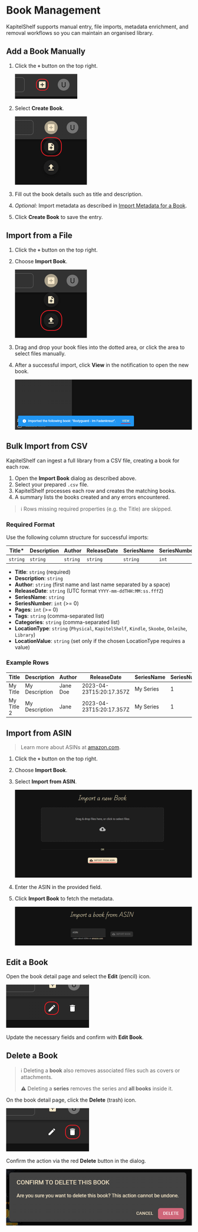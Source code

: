 # Book Management

KapitelShelf supports manual entry, file imports, metadata enrichment, and removal workflows so you can maintain an organised library.

## Add a Book Manually

1. Click the **`+`** button on the top right.

   ![Create Dialog](../.attachments/references/add_book/manual/create_dialog.png)

2. Select **Create Book**.

   ![Create Book Button](../.attachments/references/add_book/manual/create_book.png)

3. Fill out the book details such as title and description.
4. _Optional:_ Import metadata as described in [Import Metadata for a Book](./metadata.md#import-metadata-for-a-book).
5. Click **Create Book** to save the entry.

## Import from a File

1. Click the **`+`** button on the top right.
2. Choose **Import Book**.

   ![Import Book Button](../.attachments/references/add_book/import/import_book.png)

3. Drag and drop your book files into the dotted area, or click the area to select files manually.
4. After a successful import, click **View** in the notification to open the new book.

   ![Successful Import](../.attachments/references/add_book/import/successful_import.png)

## Bulk Import from CSV

KapitelShelf can ingest a full library from a CSV file, creating a book for each row.

1. Open the **Import Book** dialog as described above.
2. Select your prepared `.csv` file.
3. KapitelShelf processes each row and creates the matching books.
4. A summary lists the books created and any errors encountered.

> ℹ️ Rows missing required properties (e.g. the Title) are skipped.

### Required Format

Use the following column structure for successful imports:

| Title*  | Description | Author   | ReleaseDate | SeriesName | SeriesNumber | Pages | Tags                | Categories          | LocationType | LocationValue |
| ------- | ----------- | -------- | ----------- | ---------- | ------------ | ----- | ------------------- | ------------------- | ------------ | ------------- |
| `string` | `string`    | `string` | `string`    | `string`   | `int`        | `int` | `string,string,...` | `string,string,...` | `enum`       | `string`      |

- **Title**: `string` (required)
- **Description**: `string`
- **Author**: `string` (first name and last name separated by a space)
- **ReleaseDate**: `string` (UTC format `YYYY-mm-ddTHH:MM:ss.fffZ`)
- **SeriesName**: `string`
- **SeriesNumber**: `int` (>= 0)
- **Pages**: `int` (>= 0)
- **Tags**: `string` (comma-separated list)
- **Categories**: `string` (comma-separated list)
- **LocationType**: `string` (`Physical`, `KapitelShelf`, `Kindle`, `Skoobe`, `Onleihe`, `Library`)
- **LocationValue**: `string` (set only if the chosen LocationType requires a value)

### Example Rows

| Title      | Description    | Author   | ReleaseDate              | SeriesName | SeriesNumber | Pages | Tags                | Categories                    | LocationType | LocationValue                          |
| ---------- | -------------- | -------- | ------------------------ | ---------- | ------------ | ----- | ------------------- | ----------------------------- | ------------ | -------------------------------------- |
| My Title   | My Description | Jane Doe | 2023-04-23T15:20:17.357Z | My Series  | 1            | 100   | Tag1,Tag2           | Category1,Category2           | Skoobe       | https://www.skoobe.de/books/mybook     |
| My Title 2 | My Description | Jane     | 2023-04-23T15:20:17.357Z | My Series  | 1            | 100   | My Special Tag,Tag2 | My Special Category,Category2 | Kindle       | https://www.amazon.de/mybook/dp/bookid |

## Import from ASIN

> Learn more about ASINs at [amazon.com](https://sell.amazon.com/blog/what-is-an-asin).

1. Click the **`+`** button on the top right.
2. Choose **Import Book**.
3. Select **Import from ASIN**.

   ![Import from ASIN button](../.attachments/references/add_book/import/import_from_asin_button.png)

4. Enter the ASIN in the provided field.
5. Click **Import Book** to fetch the metadata.

   ![Import from ASIN page](../.attachments/references/add_book/import/import_from_asin_page.png)

## Edit a Book

Open the book detail page and select the **Edit** (pencil) icon.

![Edit Button](../.attachments/references/edit_book/edit_button.png)

Update the necessary fields and confirm with **Edit Book**.

## Delete a Book

> ℹ️ Deleting a **book** also removes associated files such as covers or attachments.
>
> ⚠️ Deleting a **series** removes the series and **all books** inside it.

On the book detail page, click the **Delete** (trash) icon.

![Delete Button](../.attachments/references/delete_book/delete_button.png)

Confirm the action via the red **Delete** button in the dialog.

![Delete Dialog](../.attachments/references/delete_book/delete_dialog.png)
